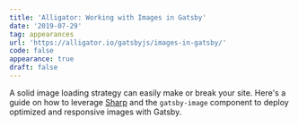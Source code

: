 ```yaml
---
title: 'Alligator: Working with Images in Gatsby'
date: '2019-07-29'
tag: appearances
url: 'https://alligator.io/gatsbyjs/images-in-gatsby/'
code: false
appearance: true
draft: false
---
```


A solid image loading strategy can easily make or break your site. Here's a guide on how to leverage [Sharp](https://github.com/lovell/sharp) and the `gatsby-image` component to deploy optimized and responsive images with Gatsby.